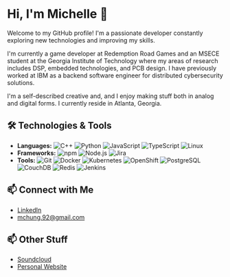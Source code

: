 # Hi, I'm Michelle 👋

Welcome to my GitHub profile! I'm a passionate developer constantly exploring new technologies and improving my skills.

I'm currently a game developer at Redemption Road Games and an MSECE student at the Georgia Institute of Technology where my areas of research includes DSP, embedded technologies, and PCB design. I have previously worked at IBM as a backend software engineer for distributed cybersecurity solutions.

I'm a self-described creative and, and I enjoy making stuff both in analog and digital forms. I currently reside in Atlanta, Georgia.

<!--
## 🚀 About Me

- 🌱 I’m currently learning **React.js, console design, and microcontroller design**.
- 💬 Ask me about **my art and music**!
-->

## 🛠️ Technologies & Tools

- **Languages:** ![C++](https://img.shields.io/badge/-red?style=flat&logo=Cplusplus) ![Python](https://img.shields.io/badge/-Python-blue?style=flat&logo=python) ![JavaScript](https://img.shields.io/badge/-JavaScript-yellow?style=flat&logo=javascript) ![TypeScript](https://img.shields.io/badge/-TypeScript-yellow?style=flat&logo=typescript) ![Linux](https://img.shields.io/badge/-Linux-red?style=flat&logo=Linux) 
- **Frameworks:** ![npm](https://img.shields.io/badge/-npm-blue?style=flat&logo=npm) ![Node.js](https://img.shields.io/badge/-Node-blue?style=flat&logo=node.js) ![Jira](https://img.shields.io/badge/-Jira-blue?style=flat&logo=jira) 
- **Tools:** ![Git](https://img.shields.io/badge/-Git-green?style=flat&logo=git) ![Docker](https://img.shields.io/badge/-Docker-blue?style=flat&logo=docker) ![Kubernetes](https://img.shields.io/badge/-Kuberenetes-blue?style=flat&logo=kubernetes) ![OpenShift](https://img.shields.io/badge/-OpenShift-red?style=flat&logo=redhatopenshift) ![PostgreSQL](https://img.shields.io/badge/-PostgreSQL-red?style=flat&logo=postgresql) ![CouchDB](https://img.shields.io/badge/-sql-red?style=flat&logo=couchdb) ![Redis](https://img.shields.io/badge/-redis-red?style=flat&logo=redis) ![Jenkins](https://img.shields.io/badge/-Jenkins-red?style=flat&logo=jenkins) 

<!--
## 📈 GitHub Stats

![Chmi's GitHub stats](https://github-readme-stats.vercel.app/api?username=hello-chmi&show_icons=true&theme=radical)
-->

## 📫 Connect with Me

- [LinkedIn](https://www.linkedin.com/in/hello-chmi)
- mchung.92@gmail.com

<!--
## 📚 Latest Blog Posts

## 🏆 Achievements
-->

## 📫 Other Stuff

- [Soundcloud](https://soundcloud.com/rngenie)
- [Personal Website](https://hello-chmi.github.io/)
